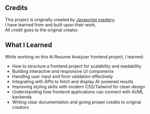 ## Credits

This project is originally created by [Javascript mastery](https://github.com/adrianhajdin).  
I have learned from and built upon their work.  
All credit goes to the original creator.

## What I Learned

While working on this AI Resume Analyzer frontend project, I learned:

- How to structure a frontend project for scalability and readability
- Building interactive and responsive UI components
- Handling user input and form validation effectively
- Integrating with APIs to fetch and display AI-powered results
- Improving styling skills with modern CSS/Tailwind for clean design
- Understanding how frontend applications can connect with AI/ML backends
- Writing clear documentation and giving proper credits to original creators

